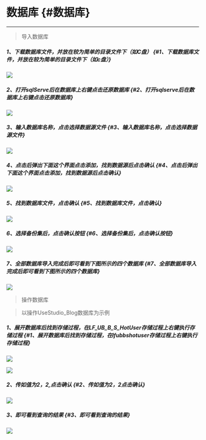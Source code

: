 # 数据库 {#数据库}

---

> 导入数据库

##### 1、下载数据库文件，并放在较为简单的目录文件下（如C盘） {#1、下载数据库文件，并放在较为简单的目录文件下（如c盘）}

![](/Image/image043.png)

##### 2、打开sqlServe后在数据库上右键点击还原数据库 {#2、打开sqlserve后在数据库上右键点击还原数据库}

![](/Image/image044.png)

##### 3、输入数据库名称，点击选择数据源文件 {#3、输入数据库名称，点击选择数据源文件}

![](/Image/image045.png)

##### 4、点击后弹出下面这个界面点击添加，找到数据源后点击确认 {#4、点击后弹出下面这个界面点击添加，找到数据源后点击确认}

![](/Image/image046.png)

##### 5、找到数据库文件，点击确认 {#5、找到数据库文件，点击确认}

![](/Image/image047.png)

##### 6、选择备份集后，点击确认按钮 {#6、选择备份集后，点击确认按钮}

![](/Image/image048.png)

##### 7、全部数据库导入完成后即可看到下图所示的四个数据库 {#7、全部数据库导入完成后即可看到下图所示的四个数据库}

![](/Image/image049.png)

> 操作数据库

> 以操作UseStudio\_Blog数据库为示例

##### 1、展开数据库后找到存储过程，在LF\_UB\_B\_S\_HotUser存储过程上右键执行存储过程 {#1、展开数据库后找到存储过程，在lfubbshotuser存储过程上右键执行存储过程}

![](/Image/image050.png)

![](/Image/image051.png)

##### 2、传如值为2，2,点击确认 {#2、传如值为2，2点击确认}

![](/Image/image052.png)

##### 3、即可看到查询的结果 {#3、即可看到查询的结果}

![](/Image/image053.png)

